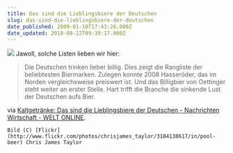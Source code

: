 ```yaml
---
title: Das sind die Lieblingsbiere der Deutschen
slug: das-sind-die-lieblingsbiere-der-deutschen
date_published: 2009-01-10T17:43:26.000Z
date_updated: 2018-08-22T09:39:17.000Z
---
```


![](//farm4.static.flickr.com/3121/3184138617_f2b5e1bf6d.jpg?v=0)
Jawoll, solche Listen lieben wir hier:

> Die Deutschen trinken lieber billig. Dies zeigt die Rangliste der beliebtesten Biermarken. Zulegen konnte 2008 Hasseröder, das im Norden vergleichsweise preiswert ist. Und das Billigbier von Oettinger steht weiter an erster Stelle. Hart trifft die Branche die sinkende Lust der Deutschen aufs Bier.

via [Kaltgetränke: Das sind die Lieblingsbiere der Deutschen - Nachrichten Wirtschaft - WELT ONLINE](http://www.welt.de/wirtschaft/article3003293/Das-sind-die-Lieblingsbiere-der-Deutschen.html).

`Bild (C) [Flickr](http://www.flickr.com/photos/chrisjames_taylor/3184138617/in/pool-beer) Chris James Taylor`

